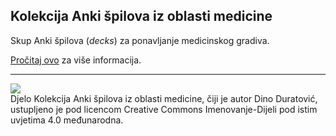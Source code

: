 ## Kolekcija Anki špilova iz oblasti medicine

Skup Anki špilova (*decks*) za ponavljanje medicinskog gradiva.

[Pročitaj ovo](http://dglava.github.io/medicina-ponavljanje.html) za više informacija.

* * *

![](https://licensebuttons.net/l/by-sa/3.0/88x31.png)  
Djelo Kolekcija Anki špilova iz oblasti medicine, čiji je autor Dino Duratović,
ustupljeno je pod licencom Creative Commons Imenovanje-Dijeli pod istim
uvjetima 4.0 međunarodna.
